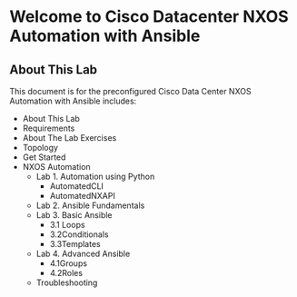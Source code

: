 # Welcome to Cisco Datacenter NXOS Automation with Ansible

## About This Lab

This document is for the preconfigured Cisco Data Center NXOS Automation with Ansible includes:

* About This Lab
* Requirements
* About The Lab Exercises
* Topology
* Get Started
* NXOS Automation
    * Lab 1. Automation using Python
        * AutomatedCLI
        * AutomatedNXAPI
    * Lab 2. Ansible Fundamentals
    * Lab 3. Basic Ansible 
        * 3.1 Loops
        * 3.2Conditionals
        * 3.3Templates
    * Lab 4. Advanced Ansible
        * 4.1Groups
        * 4.2Roles
    * Troubleshooting

    
